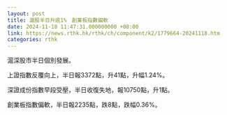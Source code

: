 ```yaml
---
layout: post
title: 滬股半日升逾1%　創業板指數偏軟
date: 2024-11-18 11:47:31.000000000 +08:00
link: https://news.rthk.hk/rthk/ch/component/k2/1779664-20241118.htm
categories: rthk
---
```


滬深股市半日個別發展。

上證指數反覆向上，半日報3372點，升41點，升幅1.24%。

深證成份指數早段受壓，半日收復失地，報10750點，升1點。

創業板指數偏軟，半日報2235點，跌8點，跌幅0.36%。
